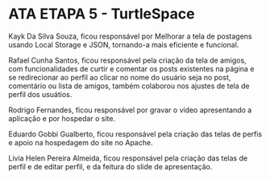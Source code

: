 # ATA ETAPA 5 - TurtleSpace
Kayk Da Silva Souza, ficou responsável por Melhorar a tela de postagens usando Local Storage e JSON, tornando-a mais eficiente e funcional.

Rafael Cunha Santos, ficou responsável pela criação da tela de amigos, com funcionalidades de curtir e comentar os posts existentes na página e se redirecionar ao perfil ao clicar no nome do usuário seja no post, comentário ou lista de amigos, também colaborou nos ajustes de tela de perfil dos usuátios.

Rodrigo Fernandes, ficou responsável por gravar o vídeo apresentando a aplicação e por hospedar o site.

Eduardo Gobbi Gualberto, ficou responsável pela criação das telas de perfis e apoio na hospedagem do site no Apache.

Livia Helen Pereira Almeida, ficou responsável pela criação das telas de perfil e de editar perfil, e da feitura do slide de apresentação.

